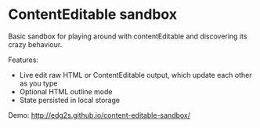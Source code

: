 ContentEditable sandbox
=======================

Basic sandbox for playing around with contentEditable and discovering its crazy behaviour.

Features:
* Live edit raw HTML or ContentEditable output, which update each other as you type
* Optional HTML outline mode
* State persisted in local storage

Demo: http://edg2s.github.io/content-editable-sandbox/
